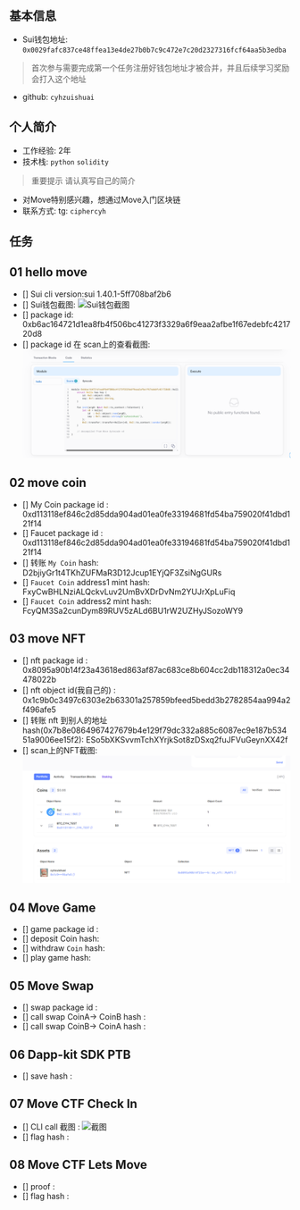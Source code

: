 ## 基本信息
- Sui钱包地址: `0x0029fafc837ce48ffea13e4de27b0b7c9c472e7c20d2327316fcf64aa5b3edba`
> 首次参与需要完成第一个任务注册好钱包地址才被合并，并且后续学习奖励会打入这个地址
- github: `cyhzuishuai`

## 个人简介
- 工作经验: 2年
- 技术栈: `python` `solidity` 
> 重要提示 请认真写自己的简介
- 对Move特别感兴趣，想通过Move入门区块链
- 联系方式: tg: `ciphercyh` 

## 任务

##   01 hello move  
- [] Sui cli version:sui 1.40.1-5ff708baf2b6
- [] Sui钱包截图: ![Sui钱包截图](./images/task-wallet.png)
- [] package id: 0xb6ac164721d1ea8fb4f506bc41273f3329a6f9eaa2afbe1f67edebfc421720d8
- [] package id 在 scan上的查看截图:![Scan截图](./images/task1-code.png)

##   02 move coin
- [] My Coin package id : 0xd113118ef846c2d85dda904ad01ea0fe33194681fd54ba759020f41dbd121f14
- [] Faucet package id : 0xd113118ef846c2d85dda904ad01ea0fe33194681fd54ba759020f41dbd121f14
- [] 转账 `My Coin` hash: D2bjiyGr1t4TKhZUFMaR3D12Jcup1EYjQF3ZsiNgGURs
- [] `Faucet Coin` address1 mint hash: FxyCwBHLNziALQckvLuv2UmBvXDrDvNm2YUJrXpLuFiq
- [] `Faucet Coin` address2 mint hash: FcyQM3Sa2cunDym89RUV5zALd6BU1rW2UZHyJSozoWY9

##   03 move NFT
- [] nft package id : 0x8095a90b14f23a43618ed863af87ac683ce8b604cc2db118312a0ec34478022b
- [] nft object id(我自己的) : 0x1c9b0c3497c6303e2b63301a257859bfeed5bedd3b2782854aa994a2f496afe5
- [] 转账 nft 到别人的地址hash(0x7b8e0864967427679b4e129f79dc332a885c6087ec9e187b53451a9006ee15f2):  ESo5bXKSvvmTchXYrjkSot8zDSxq2fuJFVuGeynXX42f
- [] scan上的NFT截图:![Scan截图](./images/task3.png)

##   04 Move Game
- [] game package id :
- [] deposit Coin hash:
- [] withdraw `Coin` hash:
- [] play game hash:

##   05 Move Swap
- [] swap package id :
- [] call swap CoinA-> CoinB  hash :
- [] call swap CoinB-> CoinA  hash :

##   06 Dapp-kit SDK PTB
- [] save hash :

##   07 Move CTF Check In
- [] CLI call 截图 : ![截图](./images/你的图片地址)
- [] flag hash :

##   08 Move CTF Lets Move
- [] proof : 
- [] flag hash :

